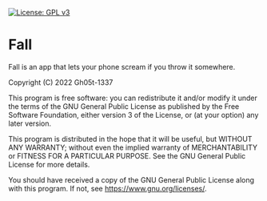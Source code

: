 [![License: GPL v3](https://img.shields.io/badge/License-GPLv3-blue.svg)](https://www.gnu.org/licenses/gpl-3.0)
# Fall
   Fall is an app that lets your phone scream if you throw it somewhere.
   
   Copyright (C) 2022  Gh05t-1337

   This program is free software: you can redistribute it and/or modify
   it under the terms of the GNU General Public License as published by
   the Free Software Foundation, either version 3 of the License, or
   (at your option) any later version.

   This program is distributed in the hope that it will be useful,
   but WITHOUT ANY WARRANTY; without even the implied warranty of
   MERCHANTABILITY or FITNESS FOR A PARTICULAR PURPOSE.  See the
   GNU General Public License for more details.

   You should have received a copy of the GNU General Public License
   along with this program.  If not, see <https://www.gnu.org/licenses/>.
